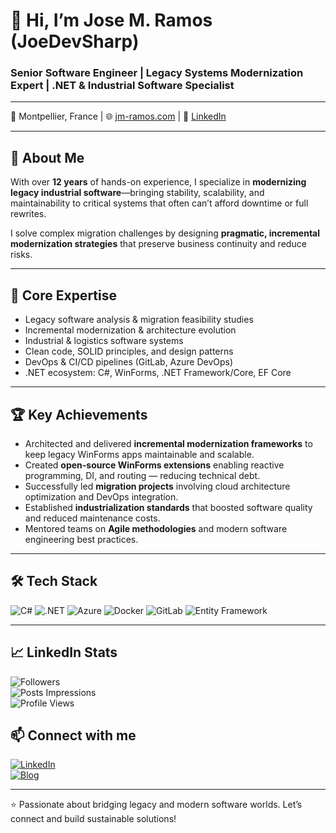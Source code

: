 # 👋 Hi, I’m **Jose M. Ramos (JoeDevSharp)**

### Senior Software Engineer | Legacy Systems Modernization Expert | .NET & Industrial Software Specialist

---

📍 Montpellier, France | 🌐 [jm-ramos.com](https://jm-ramos.com) | 🔗 [LinkedIn](https://www.linkedin.com/in/jose-m-ramos-837078169)

---

## 🚀 About Me

With over **12 years** of hands-on experience, I specialize in **modernizing legacy industrial software**—bringing stability, scalability, and maintainability to critical systems that often can’t afford downtime or full rewrites.

I solve complex migration challenges by designing **pragmatic, incremental modernization strategies** that preserve business continuity and reduce risks.

---

## 🎯 Core Expertise

- Legacy software analysis & migration feasibility studies  
- Incremental modernization & architecture evolution  
- Industrial & logistics software systems  
- Clean code, SOLID principles, and design patterns  
- DevOps & CI/CD pipelines (GitLab, Azure DevOps)  
- .NET ecosystem: C#, WinForms, .NET Framework/Core, EF Core

---

## 🏆 Key Achievements

- Architected and delivered **incremental modernization frameworks** to keep legacy WinForms apps maintainable and scalable.  
- Created **open-source WinForms extensions** enabling reactive programming, DI, and routing — reducing technical debt.  
- Successfully led **migration projects** involving cloud architecture optimization and DevOps integration.  
- Established **industrialization standards** that boosted software quality and reduced maintenance costs.  
- Mentored teams on **Agile methodologies** and modern software engineering best practices.

---

## 🛠️ Tech Stack

![C#](https://img.shields.io/badge/-C%23-239120?logo=c-sharp&logoColor=white) 
![.NET](https://img.shields.io/badge/-.NET-512BD4?logo=.net&logoColor=white)
![Azure](https://img.shields.io/badge/-Azure-0078D4?logo=microsoft-azure&logoColor=white)
![Docker](https://img.shields.io/badge/-Docker-2496ED?logo=docker&logoColor=white)
![GitLab](https://img.shields.io/badge/-GitLab-FCA121?logo=gitlab&logoColor=white)
![Entity Framework](https://img.shields.io/badge/-EF_Core-512BD4?logo=entity-framework&logoColor=white)

---

## 📈 LinkedIn Stats

![Followers](https://img.shields.io/badge/Followers-697-blue?style=flat&logo=linkedin)  
![Posts Impressions](https://img.shields.io/badge/Posts_Impressions-487-green?style=flat)  
![Profile Views](https://img.shields.io/badge/Profile_Views-148-orange?style=flat)

## 📫 Connect with me

[![LinkedIn](https://img.shields.io/badge/-LinkedIn-0077B5?logo=linkedin&logoColor=white)](https://linkedin.com/in/jose-m-ramos-837078169)  
[![Blog](https://img.shields.io/badge/-Blog-000000?logo=wordpress&logoColor=white)](https://jm-ramos.com)  

---

⭐ Passionate about bridging legacy and modern software worlds. Let’s connect and build sustainable solutions!

